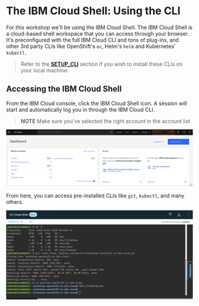 # The IBM Cloud Shell: Using the CLI

For this workshop we'll be using the IBM Cloud Shell. The IBM Cloud Shell is a cloud-based shell workspace that you can access through your browser. It's preconfigured with the full IBM Cloud CLI and tons of plug-ins, and other 3rd party CLIs like OpenShift's `oc`, Helm's `helm` and Kubernetes' `kubectl`.

> Refer to the **[SETUP_CLI](SETUP_CLI.md)** section if you wish to install these CLIs on your local machine.

## Accessing the IBM Cloud Shell

From the IBM Cloud console, click the IBM Cloud Shell icon. A session will start and automatically log you in through the IBM Cloud CLI.

> **NOTE** Make sure you've selected the right account in the account list

![Accessing the IBM Cloud Shell](../assets/access-shell.png)

From here, you can access pre-installed CLIs like `git`, `kubectl`, and many others.

![Copy the login credentials](../assets/cloud-shell.png)
